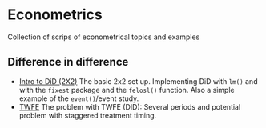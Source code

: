 # Econometrics

Collection of scrips of econometrical topics and examples 

## Difference in difference 
- [Intro to DiD (2X2)](https://github.com/eal024/Econometrics/blob/master/intro_did.R) The basic 2x2 set up. Implementing DiD with `lm()` and with the `fixest` package and the `felosl()` function. Also a simple example of the `event()`/event study.
- [TWFE](https://github.com/eal024/Econometrics/blob/master/twfe.R) The problem with TWFE (DID): Several periods and potential problem with staggered treatment timing. 
